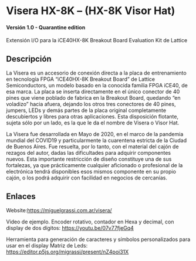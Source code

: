 # Visera HX-8K – (HX-8K Visor Hat)
#### Versión 1.0  - Quarantine edition
Extensión I/O para la iCE40HX-8K Breakout Board Evaluation Kit de Lattice 


## Descripción 

La Visera es un accesorio de conexión directa a la placa de entrenamiento en tecnología FPGA “iCE40HX-8K Breakout Board” de Lattice Semiconductors, un modelo basado en la conocida familia FPGA iCE40, de esa marca. La placa se inserta directamente en el único conector de 40 pines que viene poblado de fabrica en la Breakout Board, quedando “en voladizo” hacia afuera, dejando los otros tres conectores de 40 pines, jumpers, LEDs y demás partes de la placa original completamente descubiertos y libres para otras aplicaciones. Esta disposición flotante, sujeta sólo por un lado, es la que le da el nombre de Visera o Visor Hat. 

La Visera fue desarrollada en Mayo de 2020, en el marco de la pandemia mundial del COVID19 y particularmente la cuarentena estricta de la Ciudad de Buenos Aires. Fue resuelta, por lo tanto, con el material del cajón de rezagos del autor, dadas las dificultades  para adquirir componentes nuevos. Esta importante restricción de diseño constituye una de sus fortalezas, ya que prácticamente cualquier aficionado o profesional de la electrónica tendrá disponibles esos mismos componente en su propio cajón, o los podrá adquirir con facilidad en negocios de cercanías.

## Enlaces

Website:https://miguelgrassi.com.ar/visera/

Video de ejemplo. Encoder rotativo, contador en Hexa y decimal, con display de dos dígitos: https://youtu.be/07v77fjeGq4 

Herramienta para generación de caracteres y símbolos personalizados para usar en el display Matriz de Leds: https://editor.p5js.org/migrassi/present/nZ4poi31X  
